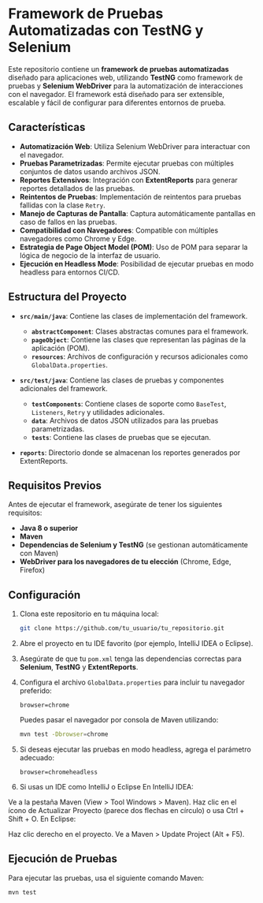 # Framework de Pruebas Automatizadas con TestNG y Selenium

Este repositorio contiene un **framework de pruebas automatizadas** diseñado para aplicaciones web, utilizando **TestNG** como framework de pruebas y **Selenium WebDriver** para la automatización de interacciones con el navegador. El framework está diseñado para ser extensible, escalable y fácil de configurar para diferentes entornos de prueba.

## Características

- **Automatización Web**: Utiliza Selenium WebDriver para interactuar con el navegador.
- **Pruebas Parametrizadas**: Permite ejecutar pruebas con múltiples conjuntos de datos usando archivos JSON.
- **Reportes Extensivos**: Integración con **ExtentReports** para generar reportes detallados de las pruebas.
- **Reintentos de Pruebas**: Implementación de reintentos para pruebas fallidas con la clase `Retry`.
- **Manejo de Capturas de Pantalla**: Captura automáticamente pantallas en caso de fallos en las pruebas.
- **Compatibilidad con Navegadores**: Compatible con múltiples navegadores como Chrome y Edge.
- **Estrategia de Page Object Model (POM)**: Uso de POM para separar la lógica de negocio de la interfaz de usuario.
- **Ejecución en Headless Mode**: Posibilidad de ejecutar pruebas en modo headless para entornos CI/CD.

## Estructura del Proyecto

- **`src/main/java`**: Contiene las clases de implementación del framework.
  - **`abstractComponent`**: Clases abstractas comunes para el framework.
  - **`pageObject`**: Contiene las clases que representan las páginas de la aplicación (POM).
  - **`resources`**: Archivos de configuración y recursos adicionales como `GlobalData.properties`.

- **`src/test/java`**: Contiene las clases de pruebas y componentes adicionales del framework.
    - **`testComponents`**: Contiene clases de soporte como `BaseTest`, `Listeners`, `Retry` y utilidades adicionales.
    - **`data`**: Archivos de datos JSON utilizados para las pruebas parametrizadas.
    - **`tests`**: Contiene las clases de pruebas que se ejecutan.

- **`reports`**: Directorio donde se almacenan los reportes generados por ExtentReports.

## Requisitos Previos

Antes de ejecutar el framework, asegúrate de tener los siguientes requisitos:

- **Java 8 o superior**
- **Maven**
- **Dependencias de Selenium y TestNG** (se gestionan automáticamente con Maven)
- **WebDriver para los navegadores de tu elección** (Chrome, Edge, Firefox)

## Configuración

1. Clona este repositorio en tu máquina local:

    ```bash
    git clone https://github.com/tu_usuario/tu_repositorio.git
    ```

2. Abre el proyecto en tu IDE favorito (por ejemplo, IntelliJ IDEA o Eclipse).

3. Asegúrate de que tu `pom.xml` tenga las dependencias correctas para **Selenium**, **TestNG** y **ExtentReports**.

4. Configura el archivo `GlobalData.properties` para incluir tu navegador preferido:

    ```properties
    browser=chrome
    ```

    Puedes pasar el navegador por consola de Maven utilizando:

    ```bash
    mvn test -Dbrowser=chrome
    ```

5. Si deseas ejecutar las pruebas en modo headless, agrega el parámetro adecuado:

    ```properties
    browser=chromeheadless
    ```
4. Si usas un IDE como IntelliJ o Eclipse
  En IntelliJ IDEA:

  Ve a la pestaña Maven (View > Tool Windows > Maven).
  Haz clic en el ícono de Actualizar Proyecto (parece dos flechas en círculo) o usa Ctrl + Shift + O.
  En Eclipse:

  Haz clic derecho en el proyecto.
  Ve a Maven > Update Project (Alt + F5).

## Ejecución de Pruebas

Para ejecutar las pruebas, usa el siguiente comando Maven:

```bash
mvn test
